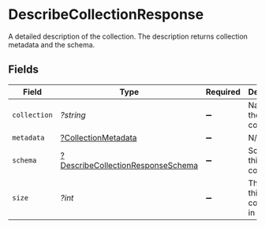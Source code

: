 # DescribeCollectionResponse

A detailed description of the collection. The description returns collection metadata and the schema.


## Fields

| Field                                                                                        | Type                                                                                         | Required                                                                                     | Description                                                                                  |
| -------------------------------------------------------------------------------------------- | -------------------------------------------------------------------------------------------- | -------------------------------------------------------------------------------------------- | -------------------------------------------------------------------------------------------- |
| `collection`                                                                                 | *?string*                                                                                    | :heavy_minus_sign:                                                                           | Name of the collection.                                                                      |
| `metadata`                                                                                   | [?CollectionMetadata](../../models/shared/CollectionMetadata.md)                             | :heavy_minus_sign:                                                                           | N/A                                                                                          |
| `schema`                                                                                     | [?DescribeCollectionResponseSchema](../../models/shared/DescribeCollectionResponseSchema.md) | :heavy_minus_sign:                                                                           | Schema of this collection.                                                                   |
| `size`                                                                                       | *?int*                                                                                       | :heavy_minus_sign:                                                                           | The size of this collection in bytes.                                                        |